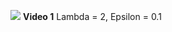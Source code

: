 [<img src="https://img.youtube.com/vi/ITa58q07zEQ/hqdefault.jpg"
/>](https://www.youtube.com/embed/ITa58q07zEQ)
**Video 1**  Lambda = 2, Epsilon = 0.1 
